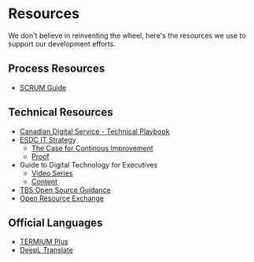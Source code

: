 # Resources

We don't believe in reinventing the wheel, here's the resources we use to support our development efforts.

## Process Resources
* [SCRUM Guide](https://www.scrumguides.org/scrum-guide.html)

## Technical Resources
* [Canadian Digital Service - Technical Playbook](https://cds-snc.github.io/technical-playbook-manuel-technique/)
* [ESDC IT Strategy](https://sara-sabr.github.io/ITStrategy/esdc-it-strategy.html)
  * [The Case for Continous Improvement](https://sara-sabr.github.io/ITStrategy/2019/10/15/case-continuous-improvement.html)
  * [Proof](https://sara-sabr.github.io/ITStrategy/2019/11/13/case-continuous-improvement-deeper-dive.html)
* Guide to Digital Technology for Executives
  * [Video Series](https://www.youtube.com/watch?v=T5SWWiOATt4&list=PL0xmTkOvLDzKiaRECryOxl_DbTo8phQcD)
  * [Content](https://github.com/ToferC/digital-for-executives)
* [TBS Open Source Guidance](https://www.canada.ca/en/government/system/digital-government/digital-government-innovations/open-source-software.html)
* [Open Resource Exchange](https://code.open.canada.ca/)

## Official Languages
* [TERMIUM Plus](https://www.btb.termiumplus.gc.ca/tpv2alpha/alpha-eng.html?lang=eng)
* [DeepL Translate](https://www.deepl.com/en/translator)

